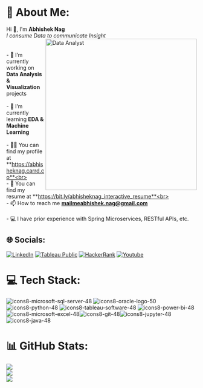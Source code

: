 # 💫 About Me:
Hi 👋, I'm **Abhishek Nag**<br>*I consume Data to communicate Insight*<br><img align = "right" alt="Data Analyst" width="400" src="https://miro.medium.com/max/1400/1*a-HMfeg5w-W02Nrw21iPtg.gif"><br><br>- 🔭 I’m currently working on **Data Analysis & Visualization** projects<br><br>- 🌱 I’m currently learning **EDA & Machine Learning**<br><br>- 👨‍💻 You can find my profile at **https://abhisheknag.carrd.co**<br><br>- 📄 You can find my resume at **https://bit.ly/abhisheknag_interactive_resume**<br><br>- 📫 How to reach me **mailmeabhishek.nag@gmail.com**<br><br>- 💻 I have prior experience with Spring Microservices, RESTful APIs, etc.


## 🌐 Socials:
[![LinkedIn](https://user-images.githubusercontent.com/54446705/205909280-11c5c31f-2ad2-4cad-83b8-85e56e1cfbd0.png)](https://www.linkedin.com/in/nagabhishek2/)     [![Tableau Public](https://user-images.githubusercontent.com/54446705/205907532-b3f4ff86-6a99-40ce-b7a6-3b0b71e42f65.png)](https://public.tableau.com/app/profile/nagabhishek2)     [![HackerRank](https://user-images.githubusercontent.com/54446705/205909537-641a04eb-7db0-41b8-bd57-dc1bd1bd23c1.png)](https://www.hackerrank.com/mailmeabhishek_1)     [![Youtube](https://user-images.githubusercontent.com/54446705/205909675-8dd353f0-2b3c-4ac5-9ff0-25ce673a8ff5.png)]([https://public.tableau.com/app/profile/nagabhishek2](https://www.youtube.com/@AbhishekNagYT))


# 💻 Tech Stack:
![icons8-microsoft-sql-server-48](https://user-images.githubusercontent.com/54446705/205910609-0402e734-7e03-4317-b2c5-2117af3f5650.png) ![icons8-oracle-logo-50](https://user-images.githubusercontent.com/54446705/205910745-4fb38755-8ecf-42c0-84a7-df923265f092.png) ![icons8-python-48](https://user-images.githubusercontent.com/54446705/205910414-1073cec0-f694-4364-af38-77e1a8b617f3.png) ![icons8-tableau-software-48](https://user-images.githubusercontent.com/54446705/205910887-8203a298-ff02-46d6-9662-52bccf27892c.png) ![icons8-power-bi-48](https://user-images.githubusercontent.com/54446705/205910976-7819d3ce-b535-4aa9-a594-89df5d5d49d0.png) ![icons8-microsoft-excel-48](https://user-images.githubusercontent.com/54446705/205911135-0b6e8353-8a83-440c-aa8c-7ba8eb4d3be1.png)![icons8-git-48](https://user-images.githubusercontent.com/54446705/205911285-621bfd89-b411-4479-b386-8f80c483dc41.png)![icons8-jupyter-48](https://user-images.githubusercontent.com/54446705/205911361-99aafe55-d3c1-4eaa-821f-0f2869eb55ac.png)![icons8-java-48](https://user-images.githubusercontent.com/54446705/205911504-fb58fd97-a57e-4205-b2b1-dfeb62f2959c.png)


# 📊 GitHub Stats:
![](https://github-readme-stats.vercel.app/api?username=commnag&theme=dark&hide_border=false&include_all_commits=false&count_private=false)<br/>
![](https://github-readme-streak-stats.herokuapp.com/?user=commnag&theme=dark&hide_border=false)<br/>
![](https://github-readme-stats.vercel.app/api/top-langs/?username=commnag&theme=dark&hide_border=false&include_all_commits=false&count_private=false&layout=compact)

<!-- Proudly created with GPRM ( https://gprm.itsvg.in ) -->
